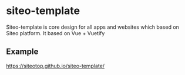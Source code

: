 # siteo-template
Siteo-template is core design for all apps and  websites which based on Siteo platform. It based on Vue + Vuetify

## Example
https://siteotop.github.io/siteo-template/

